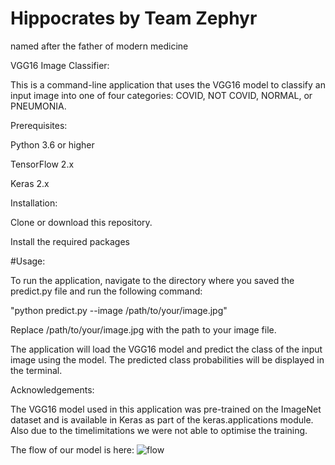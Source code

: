 # Hippocrates by Team Zephyr
named after the father of modern medicine

VGG16 Image Classifier:

This is a command-line application that uses the VGG16 model to classify an input image into one of four categories: COVID, NOT COVID, NORMAL, or PNEUMONIA.


Prerequisites:

Python 3.6 or higher

TensorFlow 2.x

Keras 2.x


Installation:

Clone or download this repository.

Install the required packages


#Usage:
 
To run the application, navigate to the directory where you saved the predict.py file and run the following command:

"python predict.py --image /path/to/your/image.jpg"

Replace /path/to/your/image.jpg with the path to your image file.

The application will load the VGG16 model and predict the class of the input image using the model. The predicted class probabilities will be displayed in the terminal.

Acknowledgements:

The VGG16 model used in this application was pre-trained on the ImageNet dataset and is available in Keras as part of the keras.applications module. Also due to the timelimitations we were not able to optimise the training.

The flow of our model is here:
![flow](https://user-images.githubusercontent.com/80756651/226812465-7e734ff8-50f2-4932-9529-ace894491420.png)
